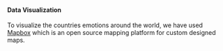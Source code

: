 #### Data Visualization

To visualize the countries emotions around the world, we have used [Mapbox](https://www.mapbox.com/) which is an open source mapping platform for custom designed maps.
    
